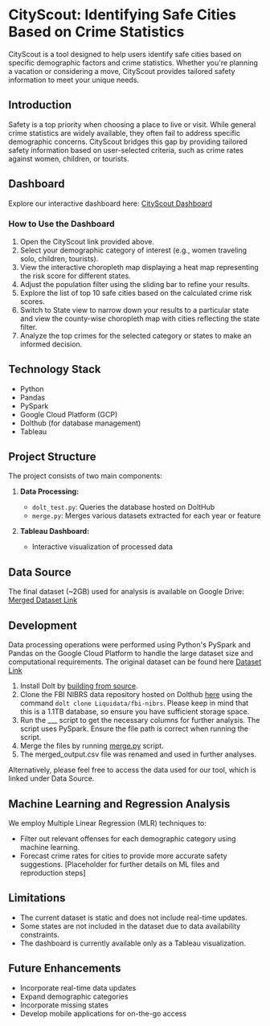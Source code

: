 # CityScout: Identifying Safe Cities Based on Crime Statistics

CityScout is a tool designed to help users identify safe cities based on specific demographic factors and crime statistics. Whether you're planning a vacation or considering a move, CityScout provides tailored safety information to meet your unique needs.

## Introduction

Safety is a top priority when choosing a place to live or visit. While general crime statistics are widely available, they often fail to address specific demographic concerns. CityScout bridges this gap by providing tailored safety information based on user-selected criteria, such as crime rates against women, children, or tourists.

## Dashboard

Explore our interactive dashboard here: [CityScout Dashboard](https://public.tableau.com/app/profile/sai.paresh.karyekar/viz/CityScout_17316885780750/Dashboard1#1)

### How to Use the Dashboard

1. Open the CityScout link provided above.
2. Select your demographic category of interest (e.g., women traveling solo, children, tourists).
3. View the interactive choropleth map displaying a heat map representing the risk score for different states.
4. Adjust the population filter using the sliding bar to refine your results.
5. Explore the list of top 10 safe cities based on the calculated crime risk scores.
6. Switch to State view to narrow down your results to a particular state and view the county-wise choropleth map with cities reflecting the state filter.
7. Analyze the top crimes for the selected category or states to make an informed decision.

   
## Technology Stack

- Python
- Pandas
- PySpark
- Google Cloud Platform (GCP)
- Dolthub (for database management)
- Tableau

## Project Structure

The project consists of two main components:

1. **Data Processing:**
   - `dolt_test.py`: Queries the database hosted on DoltHub
   - `merge.py`: Merges various datasets extracted for each year or feature

2. **Tableau Dashboard:**
   - Interactive visualization of processed data

## Data Source

The final dataset (~2GB) used for analysis is available on Google Drive: [Merged Dataset Link](https://drive.google.com/file/d/1bwY2fyMjmfNOJpI-wdUImQXk9CvTFs9E/view)

## Development

Data processing operations were performed using Python's PySpark and Pandas on the Google Cloud Platform to handle the large dataset size and computational requirements. The original dataset can be found here [Dataset Link](https://www.dolthub.com/repositories/Liquidata/fbi-nibrs)

1.  Install Dolt by [building from source](https://docs.dolthub.com/introduction/installation/source).
2.  Clone the FBI NIBRS data repository hosted on Dolthub [here](https://www.dolthub.com/repositories/Liquidata/fbi-nibrs) using the command `dolt clone Liquidata/fbi-nibrs`. Please keep in mind that this is a 1.1TB database, so ensure you have sufficient storage space.
3. Run the ___ script to get the necessary columns for further analysis. The script uses PySpark. Ensure the file path is correct when running the script.
4. Merge the files by running [merge.py](https://github.com/abhaysastry1/cityscout/blob/main/merge.py) script.
5. The merged_output.csv file was renamed and used in further analyses.

Alternatively, please feel free to access the data used for our tool, which is linked under Data Source.

## Machine Learning and Regression Analysis
We employ Multiple Linear Regression (MLR) techniques to:
- Filter out relevant offenses for each demographic category using machine learning.
- Forecast crime rates for cities to provide more accurate safety suggestions.
[Placeholder for further details on ML files and reproduction steps]

## Limitations
- The current dataset is static and does not include real-time updates.
- Some states are not included in the dataset due to data availability constraints.
- The dashboard is currently available only as a Tableau visualization.

## Future Enhancements

- Incorporate real-time data updates
- Expand demographic categories
- Incorporate missing states
- Develop mobile applications for on-the-go access
